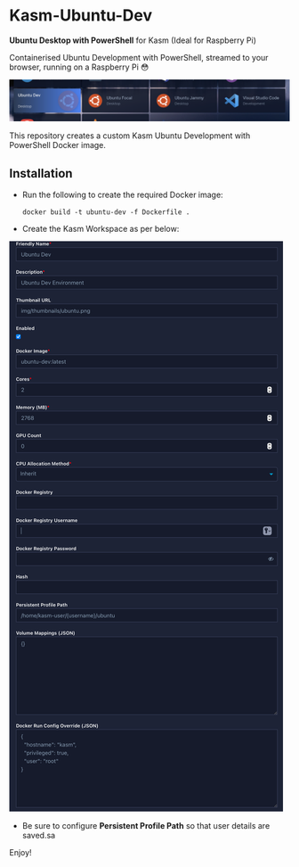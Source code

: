 # Kasm-Ubuntu-Dev
**Ubuntu Desktop with PowerShell** for Kasm (Ideal for Raspberry Pi)

Containerised Ubuntu Development with PowerShell, streamed to your browser, running on a Raspberry Pi 😳

![](/docs/kasm-ubuntu-dev-screenshot-1.png)

This repository creates a custom Kasm Ubuntu Development with PowerShell Docker image.

## Installation

- Run the following to create the required Docker image:

      docker build -t ubuntu-dev -f Dockerfile .

- Create the Kasm Workspace as per below:

![](/docs/kasm-ubuntu-dev-setup.png)

- Be sure to configure **Persistent Profile Path** so that user details are saved.sa

Enjoy!